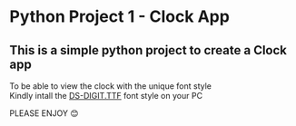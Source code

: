 # Python Project 1 - Clock App
## This is a simple python project to create a Clock app<br/>

To be able to view the clock with the unique font style<br/>
Kindly intall the <a href="DS-DIGIT.TTF">DS-DIGIT.TTF</a> font style on your PC <br/>

PLEASE ENJOY 😊